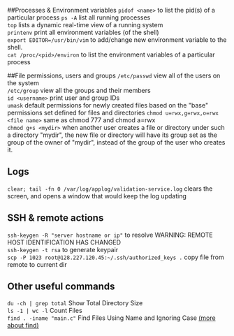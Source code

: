##Processes & Environment variables
```pidof <name>``` to list the pid(s) of a particular process
```ps -A``` list all running processes  
```top``` lists a dynamic real-time view of a running system  
```printenv``` print all environment variables (of the shell)  
```export EDITOR=/usr/bin/vim``` to add/change new environment variable to the shell.  
```cat /proc/<pid>/environ``` to list the environment variables of a particular process 

##File permissions, users and groups
`/etc/passwd` view all of the users on the system  
`/etc/group` view all the groups and their members  
`id <username>` print user and group IDs  
`umask` default permissions for newly created files based on the "base" permissions set defined for files and directories
`chmod u=rwx,g=rwx,o=rwx <file name>` same as chmod 777 and chmod a=rwx    
`chmod g+s <mydir>` when another user creates a file or directory under such a directory "mydir", the new file or directory will have its group set as the group of the owner of "mydir", instead of the group of the user who creates it.

## Logs
`clear; tail -fn 0 /var/log/applog/validation-service.log` clears the screen, and opens a window that would keep the log updating  

## SSH & remote actions
`ssh-keygen -R "server hostname or ip"` to resolve WARNING: REMOTE HOST IDENTIFICATION HAS CHANGED  
`ssh-keygen -t rsa` to generate keypair  
`scp -P 1023 root@128.227.120.45:~/.ssh/authorized_keys .` copy file from remote to current dir

## Other useful commands
`du -ch | grep total` Show Total Directory Size  
`ls -1 | wc -l` Count Files  
`find . -iname "main.c"` Find Files Using Name and Ignoring Case  [(more about find)](http://www.thegeekstuff.com/2009/03/15-practical-linux-find-command-examples/)
